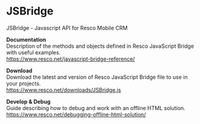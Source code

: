 # JSBridge
JSBridge - Javascript API for Resco Mobile CRM

**Documentation**  
Description of the methods and objects defined in Resco JavaScript Bridge with useful examples.  
https://www.resco.net/javascript-bridge-reference/

**Download**  
Download the latest and version of Resco JavaScript Bridge file to use in your projects.  
https://www.resco.net/downloads/JSBridge.js

**Develop & Debug**  
Guide describing how to debug and work with an offline HTML solution.  
https://www.resco.net/debugging-offline-html-solution/

